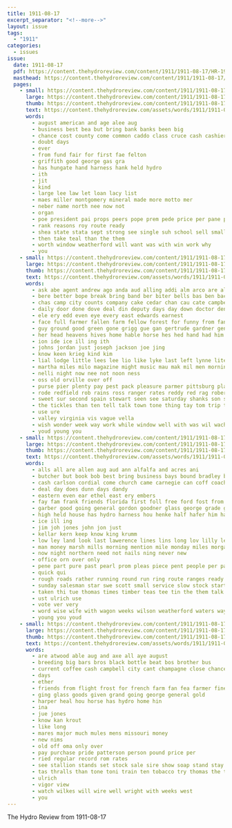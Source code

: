 ```yaml
---
title: 1911-08-17
excerpt_separator: "<!--more-->"
layout: issue
tags:
  - "1911"
categories:
  - issues
issue:
  date: 1911-08-17
  pdf: https://content.thehydroreview.com/content/1911/1911-08-17/HR-1911-08-17.pdf
  masthead: https://content.thehydroreview.com/content/1911/1911-08-17/masthead/HR-1911-08-17.jpg
  pages:
    - small: https://content.thehydroreview.com/content/1911/1911-08-17/small/HR-1911-08-17-01.jpg
      large: https://content.thehydroreview.com/content/1911/1911-08-17/large/HR-1911-08-17-01.jpg
      thumb: https://content.thehydroreview.com/content/1911/1911-08-17/thumbnails/HR-1911-08-17-01.jpg
      text: https://content.thehydroreview.com/assets/words/1911/1911-08-17/HR-1911-08-17-01.txt
      words:
        - august american and age alee aug
        - business best bea but bring bank banks been big
        - chance cost county come common caddo class cruce cash cashier
        - doubt days
        - ever
        - from fund fair for first fae felton
        - griffith good george gas gra
        - has hungate hand harness hank held hydro
        - ith
        - jit
        - kind
        - large lee law let loan lacy list
        - maes miller montgomery mineral made more motto mer
        - neber name north nee now not
        - organ
        - poe president pai props peers pope prem pede price per pane pek
        - rank reasons roy route ready
        - shea state stata sept strong see single suh school sell small
        - then take teal than the them
        - worth window weatherford will want was with win work why
        - you
    - small: https://content.thehydroreview.com/content/1911/1911-08-17/small/HR-1911-08-17-02.jpg
      large: https://content.thehydroreview.com/content/1911/1911-08-17/large/HR-1911-08-17-02.jpg
      thumb: https://content.thehydroreview.com/content/1911/1911-08-17/thumbnails/HR-1911-08-17-02.jpg
      text: https://content.thehydroreview.com/assets/words/1911/1911-08-17/HR-1911-08-17-02.txt
      words:
        - ask abe agent andrew ago anda aud alling addi alm arco are all alfalfa aby and
        - bere better bope break bring band ber biter bells bas ben back borse ball bate barry both business been boyd bis bullard bund beld boys but brought
        - chas camp city counts company cake cedar chan cau cate campbell cavanagh collier companion chance can clara case come came chair clinton cream
        - daily door done dove deal din deputy days day down doctor den dow dry death doing dada
        - ele ery edd even eye every east edwards earnest
        - face full farmer fallen farm fellow forest for funny from fand floyd first filler forester few fussy fear fiss
        - guy ground good green gone grigg gue gan gertrude gardner gentle garland
        - her head heavens hives home hable horse hes hed hand had him hale has holderman how hands hydro hamlin hills house hilland
        - ion ide ice ill ing ith
        - johns jordan just joseph jackson joe jing
        - know keen krieg kind kim
        - lial lodge little lees lee lio like lyke last left lynne lite longs lear lal
        - martha miles milo magazine might music mau mak mil men morning man maa marr monday moment mills
        - nelli night now nee not noon ness
        - oss old orville over off
        - purse pier plenty pay pest pack pleasure parmer pittsburg plain part
        - rode redfield rob rains ross ranger rates reddy red rag roberts rather
        - sweet sur second spain stewart seen see saturday shanks son she said say sick sheriff sunda silk sunday state surprise spin straight
        - the tickles than ten tell talk town tone thing tay tom trip take thi try tall taken tha ton too
        - use ure
        - valley virginia vis vague vella
        - wish wonder week way work while window well with was wil wach word war went will wife why walt want
        - youd young you
    - small: https://content.thehydroreview.com/content/1911/1911-08-17/small/HR-1911-08-17-03.jpg
      large: https://content.thehydroreview.com/content/1911/1911-08-17/large/HR-1911-08-17-03.jpg
      thumb: https://content.thehydroreview.com/content/1911/1911-08-17/thumbnails/HR-1911-08-17-03.jpg
      text: https://content.thehydroreview.com/assets/words/1911/1911-08-17/HR-1911-08-17-03.txt
      words:
        - alls all are allen aug aud ann alfalfa and acres ani
        - butcher but book bob best bring business bays bound bradley bun back bank buy bour berra bergthold benson better butter brush brings bees been
        - cash carlson cordial come church came carnegie can coff coachman case clinton cai close cox constant cue crier child col cream christian cotton corn city car caddo cant cone call clyde cross
        - deal day does dunn days dandy
        - eastern even ear ethel east ery embers
        - fay fam frank friends florida first foll free ford fost from fear for fitzpatrick few falfa fred farms fresh farm found fly friday fish
        - garber good going general gordon goodner glass george grade garden goto game
        - high held house has hydro harness hou henke half hafer him hardware hinton helm honor how harvester home hush hart health her hal hollow hens
        - ice ill ing
        - jim joh jones john jon just
        - kellar kern keep know king krumm
        - low ley land look last lawerence lines lins long lov lilly let liam large like light little lodge lou
        - man money marsh mills morning mention mile monday miles morgan missouri market melon meats moulton mak mer more mellons
        - now night northern need not nails ning never new
        - office orn over only
        - pene part pure past pearl prom pleas piece pent people per patch phon pay pair pastor pence price
        - quick qui
        - rough roads rather running round run ring route ranges ready roberts robinson
        - sunday salesman star swe scott small service slow stock starts such smith see stay schoo sat springs styles special sea sale save september stoves she school slim step son seed south surgeon smi seen
        - taken thi tue thomas times timber teas tee tin the them talk tain track town
        - ust ulrich use
        - vote ver very
        - word wise wife with wagon weeks wilson weatherford waters way want while weber williams was weather wood wheat wire water work went will wonder well why week
        - young you youd
    - small: https://content.thehydroreview.com/content/1911/1911-08-17/small/HR-1911-08-17-04.jpg
      large: https://content.thehydroreview.com/content/1911/1911-08-17/large/HR-1911-08-17-04.jpg
      thumb: https://content.thehydroreview.com/content/1911/1911-08-17/thumbnails/HR-1911-08-17-04.jpg
      text: https://content.thehydroreview.com/assets/words/1911/1911-08-17/HR-1911-08-17-04.txt
      words:
        - are atwood able aug and axe all aye august
        - breeding big bars bros black bottle beat bos brother bus
        - current coffee cash campbell city cant champagne close chance
        - days
        - ether
        - friends from flight frost for french farm fan fea farmer fine
        - ging glass goods given grand going george general gold
        - harper heal hou horse has hydro home hin
        - ina
        - jue jones
        - know kan krout
        - like long
        - mares major much mules mens missouri money
        - new nims
        - old off oma only over
        - pay purchase pride patterson person pound price per
        - ried regular record rom rates
        - see stallion stands set stock sale sire show soap stand stay strength south stuff star shows swift sleep stant strong state
        - tas thralls than tone toni train ten tobacco try thomas the table
        - ulrich
        - vigor view
        - watch wilkes will wire well wright with weeks west
        - you
---
```


The Hydro Review from 1911-08-17

<!--more-->


